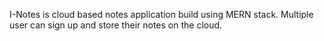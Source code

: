 I-Notes is cloud based notes application build using MERN stack. Multiple user can sign up and store their notes on the cloud.
